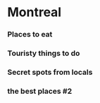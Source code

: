# Montreal

### Places to eat

### Touristy things to do

### Secret spots from locals

### the best places #2
